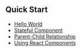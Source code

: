 ## Quick Start

* [Hello World](/docs/quick-start/HelloWorld.md)
* [Stateful Component](/docs/quick-start/StatefulComponent.md)
* [Parent-Child Relationship](/docs/quick-start/ParentChild.md)
* [Using React Components](/docs/quick-start/UsingReactComponents.md)